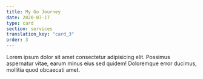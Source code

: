 ```yaml
---
title: My Go Journey
date: 2020-07-17
type: card
section: services
translation_key: "card_3"
order: 3
---
```


Lorem ipsum dolor sit amet consectetur adipisicing elit. Possimus aspernatur vitae, earum minus eius sed quidem! Doloremque error ducimus, mollitia quod obcaecati amet.
